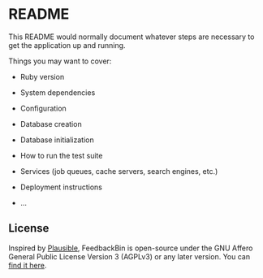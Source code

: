 # README

This README would normally document whatever steps are necessary to get the
application up and running.

Things you may want to cover:

* Ruby version

* System dependencies

* Configuration

* Database creation

* Database initialization

* How to run the test suite

* Services (job queues, cache servers, search engines, etc.)

* Deployment instructions

* ...


## License

Inspired by [Plausible](https://plausible.io/blog/open-source-licenses), FeedbackBin is open-source under the GNU Affero General Public License Version 3 (AGPLv3) or any later version. You can [find it here](https://github.com/murny/feedbackbin/blob/main/LICENSE.md).